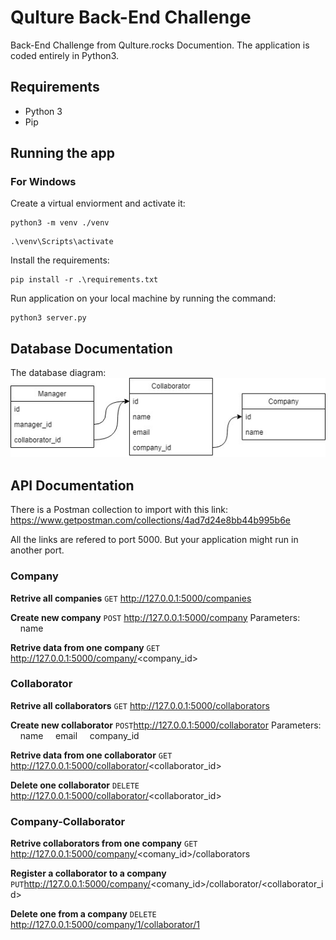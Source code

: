 # Qulture Back-End Challenge
Back-End Challenge from Qulture.rocks Documention. The application is coded entirely in Python3. 

## Requirements
- Python 3
- Pip

## Running the app

### For Windows
Create a virtual enviorment and activate it:
```
python3 -m venv ./venv 
```
```
.\venv\Scripts\activate
```
Install the requirements:
```
pip install -r .\requirements.txt
```
Run application on your local machine by running the command:
```
python3 server.py
```

## Database Documentation
The database diagram:
![database](./doc/img/database.jpg)

## API Documentation
There is a Postman collection to import with this link:
https://www.getpostman.com/collections/4ad7d24e8bb44b995b6e

All the links are refered to port 5000. But your application might run in another port.

### Company

**Retrive all companies** 
`GET` http://127.0.0.1:5000/companies


**Create new company** 
`POST` http://127.0.0.1:5000/company
Parameters:
&nbsp;&nbsp;&nbsp;&nbsp;name

**Retrive data from one company** 
`GET` http://127.0.0.1:5000/company/<company_id>

### Collaborator

**Retrive all collaborators** 
`GET` http://127.0.0.1:5000/collaborators

**Create new collaborator** 
`POST`http://127.0.0.1:5000/collaborator
Parameters:
&nbsp;&nbsp;&nbsp;&nbsp;name
&nbsp;&nbsp;&nbsp;&nbsp;email
&nbsp;&nbsp;&nbsp;&nbsp;company_id

**Retrive data from one collaborator** 
`GET` http://127.0.0.1:5000/collaborator/<collaborator_id>

**Delete one collaborator** 
`DELETE` http://127.0.0.1:5000/collaborator/<collaborator_id>

### Company-Collaborator

**Retrive collaborators from one company** 
`GET` http://127.0.0.1:5000/company/<comany_id>/collaborators

**Register a collaborator to a company** 
`PUT`http://127.0.0.1:5000/company/<comany_id>/collaborator/<collaborator_id>

**Delete one from a company** 
`DELETE` http://127.0.0.1:5000/company/1/collaborator/1


